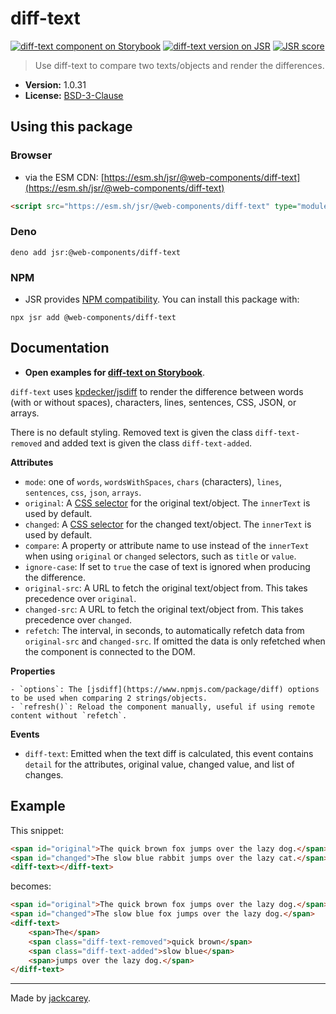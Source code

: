 # diff-text

[![diff-text component on Storybook](https://cdn.jsdelivr.net/gh/storybookjs/brand@main/badge/badge-storybook.svg)](https://jackcarey.co.uk/web-components/docs/?path=/docs/components-diff-text) [![diff-text version on JSR](https://jsr.io/badges/@web-components/diff-text)](https://jsr.io/@web-components/diff-text/versions) [![JSR score](https://jsr.io/badges/@web-components/diff-text/score)](https://jsr.io/@web-components/diff-text/score)

> Use diff-text to compare two texts/objects and render the differences.

-   **Version:** 1.0.31
-   **License:** [BSD-3-Clause](./LICENSE.md)

## Using this package

### Browser

-   via the ESM CDN: [https://esm.sh/jsr/@web-components/diff-text](https://esm.sh/jsr/@web-components/diff-text)

```html
<script src="https://esm.sh/jsr/@web-components/diff-text" type="module"></script>
```

### Deno

```
deno add jsr:@web-components/diff-text
```

### NPM

-   JSR provides [NPM compatibility](https://jsr.io/docs/npm-compatibility). You can install this package with:

```
npx jsr add @web-components/diff-text
```

## Documentation

-   **Open examples for [diff-text on Storybook](https://jackcarey.co.uk/web-components/docs/?path=/docs/components-diff-text)**.

`diff-text` uses [kpdecker/jsdiff](https://www.npmjs.com/package/diff) to render the difference between words (with or without spaces), characters, lines, sentences, CSS, JSON, or arrays.

There is no default styling. Removed text is given the class `diff-text-removed` and added text is given the class `diff-text-added`.

**Attributes**

-   `mode`: one of `words`, `wordsWithSpaces`, `chars` (characters), `lines`, `sentences`, `css`, `json`, `arrays`.
-   `original`: A [CSS selector](https://developer.mozilla.org/en-US/docs/Glossary/CSS_Selector) for the original text/object. The `innerText` is used by default.
-   `changed`: A [CSS selector](https://developer.mozilla.org/en-US/docs/Glossary/CSS_Selector) for the changed text/object. The `innerText` is used by default.
-   `compare`: A property or attribute name to use instead of the `innerText` when using `original` or `changed` selectors, such as `title` or `value`.
-   `ignore-case`: If set to `true` the case of text is ignored when producing the difference.
-   `original-src`: A URL to fetch the original text/object from. This takes precedence over `original`.
-   `changed-src`: A URL to fetch the original text/object from. This takes precedence over `changed`.
-   `refetch`: The interval, in seconds, to automatically refetch data from `original-src` and `changed-src`. If omitted the data is only refetched when the component is connected to the DOM.

**Properties**

    - `options`: The [jsdiff](https://www.npmjs.com/package/diff) options to be used when comparing 2 strings/objects.
    - `refresh()`: Reload the component manually, useful if using remote content without `refetch`.

**Events**

-   `diff-text`: Emitted when the text diff is calculated, this event contains `detail` for the attributes, original value, changed value, and list of changes.

## Example

This snippet:

```html
<span id="original">The quick brown fox jumps over the lazy dog.</span>
<span id="changed">The slow blue rabbit jumps over the lazy cat.</span>
<diff-text></diff-text>
```

becomes:

```html
<span id="original">The quick brown fox jumps over the lazy dog.</span>
<span id="changed">The slow blue fox jumps over the lazy dog.</span>
<diff-text>
    <span>The</span>
    <span class="diff-text-removed">quick brown</span>
    <span class="diff-text-added">slow blue</span>
    <span>jumps over the lazy dog.</span>
</diff-text>
```


---

Made by [jackcarey](https://jackcarey.co.uk).
